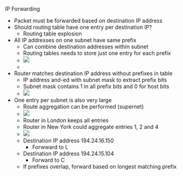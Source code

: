  IP Forwarding
  - Packet must be forwarded based on destination IP address
  - Should routing table have one entry per destination IP?
	  - Routing table explosion 
- All IP addresses on one subnet have same prefix 
	- Can combine destination addresses within subnet 
	- Routing tables needs to store just one entry for each prefix 
	- ![](Pasted%20image%2020240408181024.png)
	- 
- Router matches destination IP address without prefixes in table 
	- IP address and-ed with subnet mask to extract prefix bits
	- Subnet mask contains 1 in all prefix bits and 0 for host bits
	- ![](Pasted%20image%2020240408181141.png)
- One entry per subnet is also very large
	- Route aggregation can be performed (supernet)
	- ![](Pasted%20image%2020240408181252.png)
	- Router in London keeps all entries 
	- Router in New York could aggregate entries 1, 2 and 4
	- ![](Pasted%20image%2020240408181327.png)
	- Destination IP address 194.24.16.150
		- Forwward to L
	- Destination IP address 194.24.15.104
		- Forward to C
	- If prefixes overlap, forward based on longest matching prefix 